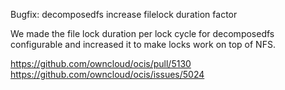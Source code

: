 Bugfix: decomposedfs increase filelock duration factor

We made the file lock duration per lock cycle for decomposedfs configurable and increased it to make locks work on top of NFS.

https://github.com/owncloud/ocis/pull/5130
https://github.com/owncloud/ocis/issues/5024
